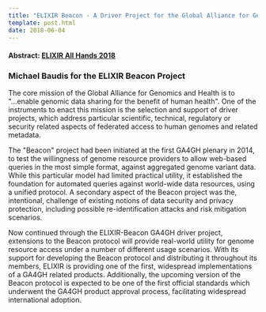```yaml
---
title: "ELIXIR Beacon - A Driver Project for the Global Alliance for Genomics and Health"
template: post.html 
date: 2018-06-04
---
```


#### Abstract: [ELIXIR All Hands 2018](https://www.elixir-europe.org/events/elixir-all-hands-2018)
### Michael Baudis for the ELIXIR Beacon Project

The core mission of the Global Alliance for Genomics and Health is to "...enable genomic data sharing for the benefit of human health". One of the instruments to enact this mission is the selection and support of driver projects, which address particular scientific, technical, regulatory or security related aspects of federated access to human genomes and related metadata.

The "Beacon" project had been initiated at the first GA4GH plenary in 2014, to test the willingness of genome resource providers to allow web-based queries in the most simple format, against aggregated genome variant data. While this particular model had limited practical utility, it established the foundation for automated queries against world-wide data resources, using a unified protocol. A secondary aspect of the Beacon project was the, intentional, challenge of existing notions of data security and privacy protection, including possible re-identification attacks and risk mitigation scenarios.

Now continued through the ELIXIR-Beacon GA4GH driver project, extensions to the Beacon protocol will provide real-world utility for genome resource access under a number of different usage scenarios. With its support for developing the Beacon protocol and distributing it throughout its members, ELIXIR is providing one of the first, widespread implementations of a GA4GH related products. Additionally, the upcoming version of the Beacon protocol is expected to be one of the first official standards which underwent the GA4GH product approval process, facilitating widespread international adoption.
